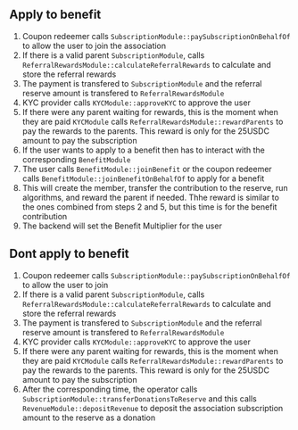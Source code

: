 ## Apply to benefit

1. Coupon redeemer calls `SubscriptionModule::paySubscriptionOnBehalfOf` to allow the user to join the association
2. If there is a valid parent `SubscriptionModule`, calls `ReferralRewardsModule::calculateReferralRewards` to calculate and store the referral rewards
3. The payment is transfered to `SubscriptionModule` and the referral reserve amount is transfered to `ReferralRewardsModule`
4. KYC provider calls `KYCModule::approveKYC` to approve the user
5. If there were any parent waiting for rewards, this is the moment when they are paid `KYCModule` calls `ReferralRewardsModule::rewardParents` to pay the rewards to the parents. This reward is only for the 25USDC amount to pay the subscription
6. If the user wants to apply to a benefit then has to interact with the corresponding `BenefitModule`
7. The user calls `BenefitModule::joinBenefit` or the coupon redeemer calls `BenefitModule::joinBenefitOnBehalfOf` to apply for a benefit
8. This will create the member, transfer the contribution to the reserve, run algorithms, and reward the parent if needed. Thhe reward is similar to the ones combined from steps 2 and 5, but this time is for the benefit contribution
9. The backend will set the Benefit Multiplier for the user

## Dont apply to benefit

1. Coupon redeemer calls `SubscriptionModule::paySubscriptionOnBehalfOf` to allow the user to join
2. If there is a valid parent `SubscriptionModule`, calls `ReferralRewardsModule::calculateReferralRewards` to calculate and store the referral rewards
3. The payment is transfered to `SubscriptionModule` and the referral reserve amount is transfered to `ReferralRewardsModule`
4. KYC provider calls `KYCModule::approveKYC` to approve the user
5. If there were any parent waiting for rewards, this is the moment when they are paid `KYCModule` calls `ReferralRewardsModule::rewardParents` to pay the rewards to the parents. This reward is only for the 25USDC amount to pay the subscription
6. After the corresponding time, the operator calls `SubscriptionModule::transferDonationsToReserve` and this calls `RevenueModule::depositRevenue` to deposit the association subscription amount to the reserve as a donation
